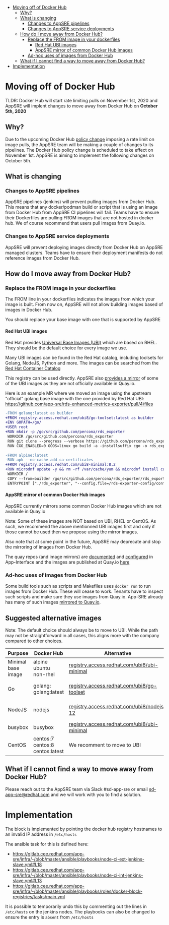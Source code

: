 - [Moving off of Docker Hub](#moving-off-of-docker-hub)
  - [Why?](#why)
  - [What is changing](#what-is-changing)
    - [Changes to AppSRE pipelines](#changes-to-appsre-pipelines)
    - [Changes to AppSRE service deployments](#changes-to-appsre-service-deployments)
  - [How do I move away from Docker Hub?](#how-do-i-move-away-from-docker-hub)
    - [Replace the FROM image in your dockerfiles](#replace-the-from-image-in-your-dockerfiles)
      - [Red Hat UBI images](#red-hat-ubi-images)
      - [AppSRE mirror of common Docker Hub images](#appsre-mirror-of-common-docker-hub-images)
    - [Ad-hoc uses of images from Docker Hub](#ad-hoc-uses-of-images-from-docker-hub)
  - [What if I cannot find a way to move away from Docker Hub?](#what-if-i-cannot-find-a-way-to-move-away-from-docker-hub)
- [Implementation](#implementation)

# Moving off of Docker Hub

TLDR: Docker Hub will start rate limiting pulls on November 1st, 2020 and AppSRE will implent changes to move away from Docker Hub on **October 5th, 2020**

## Why?

Due to the upcoming Docker Hub [policy change](https://www.docker.com/blog/scaling-docker-to-serve-millions-more-developers-network-egress/) imposing a rate limit on image pulls, the AppSRE team will be making a couple of changes to its pipelines. The Docker Hub policy change is scheduled to take effect on November 1st. AppSRE is aiming to implement the following changes on October 5th.

## What is changing

### Changes to AppSRE pipelines

AppSRE pipelines (jenkins) will prevent pulling images from Docker Hub. This means that any docker/podman build or script that is using an image from Docker Hub from AppSRE CI pipelines will fail. Teams have to ensure their Dockerfiles are pulling FROM images that are not hosted in docker hub. We of course recommend that users pull images from Quay.io.

### Changes to AppSRE service deployments

AppSRE will prevent deploying images directly from Docker Hub on AppSRE managed clusters. Teams have to ensure their deployment manifests do not reference images from Docker Hub.

## How do I move away from Docker Hub?

### Replace the FROM image in your dockerfiles

The FROM line in your dockerfiles indicates the images from which your image is built. From now on, AppSRE will not allow building images based of images in Docker Hub.

You should replace your base image with one that is supported by AppSRE

#### Red Hat UBI images

Red Hat provides [Universal Base Images (UBI)](https://developers.redhat.com/products/rhel/ubi) which are based on RHEL. They should be the default choice for every image we use.

Many UBI images can be found in the Red Hat catalog, including toolsets for Golang, NodeJS, Python and more. The images can be searched from the [Red Hat Container Catalog](https://catalog.redhat.com/software/containers/)

This registry can be used directly. AppSRE also [provides a mirror](https://quay.io/app-sre) of some of the UBI images as they are not officially available in Quay.io. 

Here is an example MR where we moved an image using the upstream "official" golang base image with the one provided by Red Hat UBI: https://github.com/app-sre/rds-enhanced-metrics-exporter/pull/4/files

```diff
-FROM golang:latest as builder
+FROM registry.access.redhat.com/ubi8/go-toolset:latest as builder
+ENV GOPATH=/go/
+USER root
+RUN mkdir -p /go/src/github.com/percona/rds_exporter
 WORKDIR /go/src/github.com/percona/rds_exporter
 RUN git clone --progress --verbose https://github.com/percona/rds_exporter.git .
 RUN CGO_ENABLED=0 GOOS=linux go build -a -installsuffix cgo -o rds_exporter .
 
-FROM alpine:latest
-RUN apk --no-cache add ca-certificates
+FROM registry.access.redhat.com/ubi8-minimal:8.2
+RUN microdnf update -y && rm -rf /var/cache/yum && microdnf install ca-certificates
 WORKDIR /
 COPY --from=builder /go/src/github.com/percona/rds_exporter/rds_exporter .
 ENTRYPOINT ["./rds_exporter", "--config.file=/rds-exporter-config/config.yml"]
```

#### AppSRE mirror of common Docker Hub images

AppSRE currently mirrors some common Docker Hub images which are not available in Quay.io

Note: Some of these images are NOT based on UBI, RHEL or CentOS. As such, we recommend the above mentionned UBI images first and only if those cannot be used then we propose using the mirror images.

Also note that at some point in the future, AppSRE may deprecate and stop the mirroring of images from Docker Hub.

The quay repos (and image mirrors) are [documented](https://gitlab.cee.redhat.com/service/app-interface/-/tree/master#mirroring-quay-repositories) and [configured](https://gitlab.cee.redhat.com/service/app-interface/-/blob/master/data/services/app-sre/app.yml#L45) in App-Interface and the images are published at Quay.io [here](https://quay.io/organization/app-sre)

### Ad-hoc uses of images from Docker Hub

Some build tools such as scripts and Makefiles uses `docker run` to run images from Docker Hub. These will cease to work. Tenants have to inspect such scripts and make sure they use images from Quay.io. App-SRE already has many of such images [mirrored to Quay.io](https://quay.io/app-sre).

## Suggested alternative images

Note: The default choice should always be to move to UBI. While the path may not be straightforward in all cases, this aligns more with the company compared to other choices.

| Purpose | Docker Hub | Alternative | Mirror? |
|---------|------------|-------------|---------|
| Minimal base image | alpine<br />ubuntu<br />non-rhel | [registry.access.redhat.com/ubi8/ubi-minimal](https://catalog.redhat.com/software/containers/search?q=ubi8/ubi-minimal) | [quay.io/app-sre/ubi8-ubi-minimal](https://quay.io/repository/app-sre/ubi8-ubi-minimal) |
| Go | golang:<version><br />golang:latest | [registry.access.redhat.com/ubi8/go-toolset](catalog.redhat.com/software/containers/search?q=ubi8%2Fgo-toolset) | [quay.io/app-sre/ubi8-go-toolset](https://quay.io/repository/app-sre/ubi8-go-toolset) |
| NodeJS | nodejs | [registry.access.redhat.com/ubi8/nodejs-12](https://catalog.redhat.com/software/containers/search?q=ubi8%2Fnodejs&p=1) | [quay.io/app-sre/ubi8-nodejs-12](https://quay.io/repository/app-sre/ubi8-nodejs-12)
| busybox | busybox | [registry.access.redhat.com/ubi8/ubi-minimal](https://catalog.redhat.com/software/containers/search?q=ubi8/ubi-minimal) | [quay.io/app-sre/busybox](https://quay.io/repository/app-sre/busybox)
| CentOS | centos:7<br />centos:8<br />centos:latest | We recomment to move to UBI | [quay.io/app-sre/centos](https://quay.io/repository/app-sre/centos) |

## What if I cannot find a way to move away from Docker Hub?

Please reach out to the AppSRE team via Slack #sd-app-sre or email sd-app-sre@redhat.com and we will work with you to find a solution.

# Implementation

The block is implemented by pointing the docker hub registry hostnames to an invalid IP address in `/etc/hosts`

The ansible task for this is defined here:
- https://gitlab.cee.redhat.com/app-sre/infra/-/blob/master/ansible/playbooks/node-ci-ext-jenkins-slave.yml#L18
- https://gitlab.cee.redhat.com/app-sre/infra/-/blob/master/ansible/playbooks/node-ci-int-jenkins-slave.yml#L13
- https://gitlab.cee.redhat.com/app-sre/infra/-/blob/master/ansible/playbooks/roles/docker-block-registries/tasks/main.yml

It is possible to temporarily undo this by commenting out the lines in `/etc/hosts` on the jenkins nodes. The playbooks can also be changed to ensure the entry is `absent` from `/etc/hosts`
